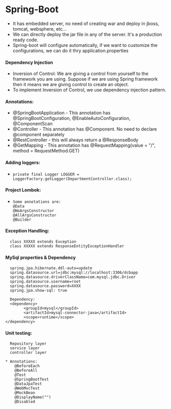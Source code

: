 # Spring-Boot
* It has embedded server, no need of creating war and deploy in jboss, tomcat, websphere, etc...
* We can directly deploy the jar file in any of the server. It's a production ready code.
* Spring-boot will configure automatically, if we want to customize the configurations, we can do it thry application.properties    

#### Dependency Injection
* Inversion of Control: We are giving a control from yourself to the framework you are using. Suppose if we are using Spring framework then it means we are giving control to create an object.  
* To implement Inversion of Control, we use dependency injection pattern. 

#### Annotations:
* @SpringBootApplication - This annotation has @SpringBootConfiguration, @EnableAutoConfiguration, @ComponentScan   
* @Controller - This annotation has @Component. No need to declare @component separately  
* @RestController - this will always return a @ResponseBody
* @GetMapping - This annotation has @RequestMapping(value = "/", method = RequestMethod.GET)


#### Adding loggers:
*     private final Logger LOGGER = LoggerFactory.getLogger(DepartmentController.class);

#### Project Lombok:
*     Some annotations are:
      @Data
      @NoArgsConstructor
      @AllArgsConstructor
      @Builder

#### Exception Handling:
      class XXXXX extends Exception
      class XXXXX extends ResponseEntityExceptionHandler
      
#### MySql properties & Dependency
      spring.jpa.hibernate.ddl-auto=update
      spring.datasource.url=jdbc:mysql://localhost:3306/dcbapp
      spring.datasource.driverClassName=com.mysql.jdbc.Driver
      spring.datasource.username=root
      spring.datasource.password=XXXX
      spring.jpa.show-sql: true
      
      Dependency:
      <dependency>
            <groupId>mysql</groupId>
            <artifactId>mysql-connector-java</artifactId>
            <scope>runtime</scope>
	</dependency>

#### Unit testing:
      Repository layer
      service layer
      controller layer 
      
	* Annotations:
		@BeforeEach		
		@BeforeAll		
		@Test		
		@SpringBootTest			
		@DataJpaTest		
		@WebMvcTest		
		@MockBean	
		@DisplayName("")
		@Disabled
	
